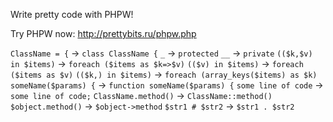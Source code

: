 Write pretty code with PHPW!

Try PHPW now: http://prettybits.ru/phpw.php

`ClassName = {` -> `class ClassName {`
`_` -> `protected`
`__` -> `private`
`(($k,$v) in $items)` -> `foreach ($items as $k=>$v)`
`(($v) in $items)` -> `foreach ($items as $v)`
`(($k,) in $items)` -> `foreach (array_keys($items) as $k)`
`someName($params) {` -> `function someName($params) {`
`some line of code` -> `some line of code;`
`ClassName.method()` -> `ClassName::method()`
`$object.method()` -> `$object->method`
`$str1 # $str2` -> `$str1 . $str2`